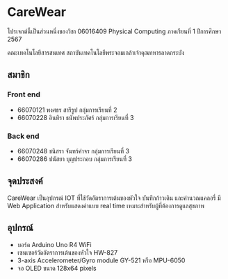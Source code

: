 # CareWear
โปรเจกต์นี้เป็นส่วนหนึ่งของวิชา 06016409 Physical Computing ภาคเรียนที่ 1 ปีการศึกษา 2567

คณะเทคโนโลยีสารสนเทศ สถาบันเทคโนโลยีพระจอมเกล้าเจ้าคุณทหารลาดกระบัง

## สมาชิก

### Front end
- 66070121 พงศธร สารีรูป กลุ่มการเรียนที่ 2
- 66070228 อินทิรา ธนัพประภัศร์ กลุ่มการเรียนที่ 3

### Back end
- 66070248 ชนิสรา จันทร์คำจร กลุ่มการเรียนที่ 3
- 66070286 ปนัสยา บุญประกอบ กลุ่มการเรียนที่ 3

## จุดประสงค์
CareWear เป็นอุปกรณ์ IOT ที่ใช้วัดอัตราการเต้นของหัวใจ บันทึกก้าวเดิน และคำนวณแคลอรี่ มี Web Application สำหรับแสดงค่าแบบ real time เหมาะสำหรับผู้ที่ต้องการดูแลสุขภาพ

## อุปกรณ์
- บอร์ด Arduino Uno R4 WiFi
- เซนเซอร์วัดอัตราการเต้นของหัวใจ HW-827
- 3-axis Accelerometer/Gyro module GY-521 หรือ MPU-6050
- จอ OLED ขนาด 128x64 pixels
